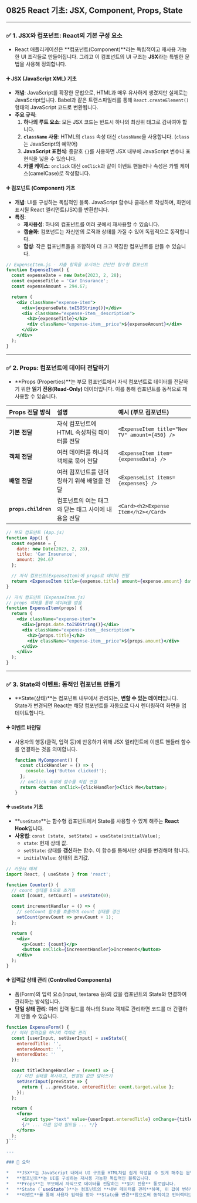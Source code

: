 ## 0825 React 기초: JSX, Component, Props, State

---

### ✅ 1. JSX와 컴포넌트: React의 기본 구성 요소

*   React 애플리케이션은 **컴포넌트(Component)**라는 독립적이고 재사용 가능한 UI 조각들로 만들어집니다. 그리고 이 컴포넌트의 UI 구조는 **JSX**라는 특별한 문법을 사용해 정의합니다.

#### ➕ JSX (JavaScript XML) 기초

*   **개념**: JavaScript를 확장한 문법으로, HTML과 매우 유사하게 생겼지만 실제로는 JavaScript입니다. Babel과 같은 트랜스파일러를 통해 `React.createElement()` 형태의 JavaScript 코드로 변환됩니다.
*   **주요 규칙**:
    1.  **하나의 루트 요소**: 모든 JSX 코드는 반드시 하나의 최상위 태그로 감싸여야 합니다.
    2.  **`className` 사용**: HTML의 `class` 속성 대신 `className`을 사용합니다. (`class`는 JavaScript의 예약어)
    3.  **JavaScript 표현식**: 중괄호 `{}`를 사용하면 JSX 내부에 JavaScript 변수나 표현식을 넣을 수 있습니다.
    4.  **카멜 케이스**: `onclick` 대신 `onClick`과 같이 이벤트 핸들러나 속성은 카멜 케이스(camelCase)로 작성합니다.

#### ➕ 컴포넌트 (Component) 기초

*   **개념**: UI를 구성하는 독립적인 블록. JavaScript 함수나 클래스로 작성하며, 화면에 표시될 React 엘리먼트(JSX)를 반환합니다.
*   **특징**:
    *   **재사용성**: 하나의 컴포넌트를 여러 곳에서 재사용할 수 있습니다.
    *   **캡슐화**: 컴포넌트는 자신만의 로직과 상태를 가질 수 있어 독립적으로 동작합니다.
    *   **합성**: 작은 컴포넌트들을 조합하여 더 크고 복잡한 컴포넌트를 만들 수 있습니다.

```jsx
// ExpenseItem.js - 지출 항목을 표시하는 간단한 함수형 컴포넌트
function ExpenseItem() {
  const expenseDate = new Date(2023, 2, 28);
  const expenseTitle = 'Car Insurance';
  const expenseAmount = 294.67;

  return (
    <div className="expense-item">
      <div>{expenseDate.toISOString()}</div>
      <div className="expense-item__description">
        <h2>{expenseTitle}</h2>
        <div className="expense-item__price">${expenseAmount}</div>
      </div>
    </div>
  );
}
```

---

### ✅ 2. Props: 컴포넌트에 데이터 전달하기

*   **Props (Properties)**는 부모 컴포넌트에서 자식 컴포넌트로 데이터를 전달하기 위한 **읽기 전용(Read-Only)** 데이터입니다. 이를 통해 컴포넌트를 동적으로 재사용할 수 있습니다.

| Props 전달 방식 | 설명 | 예시 (부모 컴포넌트) |
| :--- | :--- | :--- |
| **기본 전달** | 자식 컴포넌트에 HTML 속성처럼 데이터를 전달 | `<ExpenseItem title="New TV" amount={450} />` |
| **객체 전달** | 여러 데이터를 하나의 객체로 묶어 전달 | `<ExpenseItem item={expenseData} />` |
| **배열 전달** | 여러 컴포넌트를 렌더링하기 위해 배열을 전달 | `<ExpenseList items={expenses} />` |
| **`props.children`** | 컴포넌트의 여는 태그와 닫는 태그 사이에 내용을 전달 | `<Card><h2>Expense Item</h2></Card>` |

```jsx
// 부모 컴포넌트 (App.js)
function App() {
  const expense = {
    date: new Date(2023, 2, 28),
    title: 'Car Insurance',
    amount: 294.67
  };

  // 자식 컴포넌트(ExpenseItem)에 props로 데이터 전달
  return <ExpenseItem title={expense.title} amount={expense.amount} date={expense.date} />;
}

// 자식 컴포넌트 (ExpenseItem.js)
// props 객체를 통해 데이터를 받음
function ExpenseItem(props) {
  return (
    <div className="expense-item">
      <div>{props.date.toISOString()}</div>
      <div className="expense-item__description">
        <h2>{props.title}</h2>
        <div className="expense-item__price">${props.amount}</div>
      </div>
    </div>
  );
}
```

---

### ✅ 3. State와 이벤트: 동적인 컴포넌트 만들기

*   **State(상태)**는 컴포넌트 내부에서 관리되는, **변할 수 있는 데이터**입니다. State가 변경되면 React는 해당 컴포넌트를 자동으로 다시 렌더링하여 화면을 업데이트합니다.

#### ➕ 이벤트 바인딩

*   사용자의 행동(클릭, 입력 등)에 반응하기 위해 JSX 엘리먼트에 이벤트 핸들러 함수를 연결하는 것을 의미합니다.
    ```jsx
    function MyComponent() {
      const clickHandler = () => {
        console.log('Button clicked!');
      };
      // onClick 속성에 함수를 직접 연결
      return <button onClick={clickHandler}>Click Me</button>;
    }
    ```

#### ➕ `useState` 기초

*   **`useState`**는 함수형 컴포넌트에서 State를 사용할 수 있게 해주는 **React Hook**입니다.
*   **사용법**: `const [state, setState] = useState(initialValue);`
    *   `state`: 현재 상태 값.
    *   `setState`: 상태를 **갱신**하는 함수. 이 함수를 통해서만 상태를 변경해야 합니다.
    *   `initialValue`: 상태의 초기값.

```jsx
// 카운터 예제
import React, { useState } from 'react';

function Counter() {
  // count 상태를 0으로 초기화
  const [count, setCount] = useState(0);

  const incrementHandler = () => {
    // setCount 함수를 호출하여 count 상태를 갱신
    setCount(prevCount => prevCount + 1);
  };

  return (
    <div>
      <p>Count: {count}</p>
      <button onClick={incrementHandler}>Increment</button>
    </div>
  );
}
```

#### ➕ 입력값 상태 관리 (Controlled Components)

*   폼(Form)의 입력 요소(input, textarea 등)의 값을 컴포넌트의 State와 연결하여 관리하는 방식입니다.
*   **단일 상태 관리**: 여러 입력 필드를 하나의 State 객체로 관리하면 코드를 더 간결하게 만들 수 있습니다.

```jsx
function ExpenseForm() {
  // 여러 입력값을 하나의 객체로 관리
  const [userInput, setUserInput] = useState({
    enteredTitle: '',
    enteredAmount: '',
    enteredDate: ''
  });

  const titleChangeHandler = (event) => {
    // 이전 상태를 복사하고, 변경된 값만 덮어쓰기
    setUserInput(prevState => {
      return { ...prevState, enteredTitle: event.target.value };
    });
  };

  return (
    <form>
      <input type="text" value={userInput.enteredTitle} onChange={titleChangeHandler} />
      {/* ... 다른 입력 필드들 ... */}
    </form>
  );
}```

---

### 📌 요약

*   **JSX**는 JavaScript 내에서 UI 구조를 HTML처럼 쉽게 작성할 수 있게 해주는 문법입니다.
*   **컴포넌트**는 UI를 구성하는 재사용 가능한 독립적인 블록입니다.
*   **Props**는 부모에서 자식으로 데이터를 전달하는 **읽기 전용** 통로입니다.
*   **State (`useState`)**는 컴포넌트의 **내부 데이터를 관리**하며, 이 값이 변하면 화면이 자동으로 다시 렌더링됩니다.
*   **이벤트**를 통해 사용자 입력을 받아 **State를 변경**함으로써 동적이고 인터랙티브한 UI를 만들 수 있습니다.